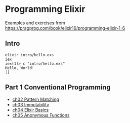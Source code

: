 # Programming Elixir

Examples and exercises from <https://pragprog.com/book/elixir16/programming-elixir-1-6>

## Intro

```
elixir intro/hello.exs
iex
iex(1)> c "intro/hello.exs"
Hello, World!
[]
```

## Part 1 Conventional Programming

* [ch02 Pattern Matching](pattern-matching.md)
* [ch03 Immutability](immutability.md)
* [ch04 Elixir Basics](basic-types.md)
* [ch05 Anonymous Functions](functions.md)